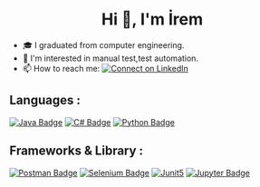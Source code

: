<h1 align="center">Hi 👋, I'm İrem</h1>

- 🎓️ I graduated from computer engineering.
- 🌱 I'm interested in  manual test,test automation.
- 📫 How to reach me:  [![Connect on LinkedIn](https://img.shields.io/badge/--linkedin?label=LinkedIn&logo=LinkedIn&style=social)](https://www.linkedin.com/in/iremnur-kucukenez/)

## Languages :
[![Java Badge](https://img.shields.io/badge/Java-ED8B00?style=for-the-badge&logo=java&logoColor=white)](link)
[![C# Badge](https://img.shields.io/badge/C%23-239120?style=for-the-badge&logo=c-sharp&logoColor=white)](link)
[![Python Badge](https://img.shields.io/badge/Python-FFD43B?style=for-the-badge&logo=python&logoColor=blue)](link)

## Frameworks & Library :
[![Postman Badge](https://img.shields.io/badge/Postman-FF6C37?style=for-the-badge&logo=Postman&logoColor=white)](link)
[![Selenium Badge](https://img.shields.io/badge/Selenium-43B02A?style=for-the-badge&logo=Selenium&logoColor=white)](link)
[![Junit5](https://img.shields.io/badge/Junit5-25A162?style=for-the-badge&logo=junit5&logoColor=white)](link)
[![Jupyter Badge](https://img.shields.io/badge/Jupyter-F37626.svg?&style=for-the-badge&logo=Jupyter&logoColor=white)](link)

